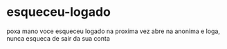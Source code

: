 # esqueceu-logado
poxa mano voce esqueceu logado
na proxima vez abre na anonima e loga, nunca esqueca de sair da sua conta
